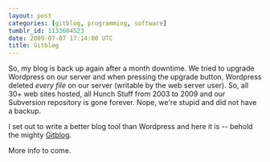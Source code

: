 ```yaml
---
layout: post
categories: [gitblog, programming, software]
tumblr_id: 1133604523
date: 2009-07-07 17:14:00 UTC
title: Gitblog
---
```


So, my blog is back up again after a month downtime. We tried to upgrade Wordpress on our server and when pressing the upgrade button, Wordpress deleted <em>every file</em> on our server (writable by the web server user). So, all 30+ web sites hosted, all Hunch Stuff from 2003 to 2009 and our Subversion repository is gone forever. Nope, we're stupid and did not have a backup.

I set out to write a better blog tool than Wordpress and here it is -- behold the mighty <a href="http://gitblog.se/">Gitblog</a>.

More info to come.
